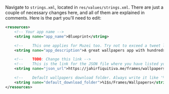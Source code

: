 Navigate to `strings.xml`, located in `res/values/strings.xml`. There are just a couple of necessary changes here, and all of them are explained in comments. Here is the part you'll need to edit:

```xml
<resources>
    <!-- Your app name -->
    <string name="app_name">Blueprint</string>

    <!--    This one applies for Muzei too. Try not to exceed a tweet length (140 characters) -->
    <string name="app_description">A great wallpapers app with hundreds of cool pictures.</string>

    <!--    TODO: Change this link -->
    <!--    This is the link for the JSON file where you have listed your wallpapers -->
    <string name="json_url">https://jahirfiquitiva.me/frames/wallpapers.json</string>

    <!--    Default wallpapers download folder. Always write it like '%1$s/xxxxxxx' -->
    <string name="default_download_folder">%1$s/Frames/Wallpapers</string>
</resources>
````